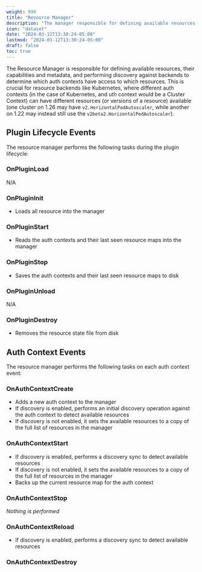 ```yaml
---
weight: 999
title: "Resource Manager"
description: "The manager responsible for defining available resources, their capabilities and metadata, and backend discovery"
icon: "dataset"
date: "2024-03-12T13:30:24-05:00"
lastmod: "2024-03-12T13:30:24-05:00"
draft: false
toc: true
---
```


The Resource Manager is responsible for defining available resources, their capabilities and metadata, and performing discovery against backends to determine which auth contexts have access to which resources. This is crucial for resource backends like Kubernetes, where different auth contexts (in the case of Kubernetes, and uth context would be a Cluster Context) can have different resources (or versions of a resource) available (one cluster on 1.26 may have `v2.HorizontalPodAutoscaler`, while another on 1.22 may instead still use the `v2beta2.HorizontalPodAutoscaler`).

## Plugin Lifecycle Events

The resource manager performs the following tasks during the plugin lifecycle:

### OnPluginLoad

N/A

### OnPluginInit

- Loads all resource into the manager

### OnPluginStart

- Reads the auth contexts and their last seen resource maps into the manager

### OnPluginStop

- Saves the auth contexts and their last seen resource maps to disk

### OnPluginUnload

N/A

### OnPluginDestroy

- Removes the resource state file from disk


## Auth Context Events

The resource manager performs the following tasks on each auth context event:

### OnAuthContextCreate

- Adds a new auth context to the manager
- If discovery is enabled, performs an initial discovery operation against the auth context to detect available resources
- If discovery is not enabled, it sets the available resources to a copy of the full list of resources in the manager

### OnAuthContextStart

- If discovery is enabled, performs a discovery sync to detect available resources
- If discovery is not enabled, it sets the available resources to a copy of the full list of resources in the manager
- Backs up the current resource map for the auth context

### OnAuthContextStop

*Nothing is performed*

### OnAuthContextReload

- If discovery is enabled, performs a discovery sync to detect available resources


### OnAuthContextDestroy
